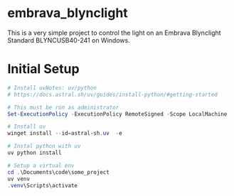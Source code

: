 # embrava_blynclight

This is a very simple project to control the light on an Embrava Blynclight Standard BLYNCUSB40-241 on Windows.

# Initial Setup
```powershell
# Install uvNotes: uv/python
# https://docs.astral.sh/uv/guides/install-python/#getting-started

# This must be run as administrator
Set-ExecutionPolicy -ExecutionPolicy RemoteSigned -Scope LocalMachine

# Install uv
winget install --id=astral-sh.uv  -e

# Instal python with uv
uv python install

# Setup a virtual env
cd .\Documents\code\some_project
uv venv
.venv\Scripts\activate
```
